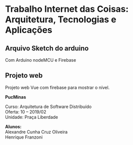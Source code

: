 # Trabalho Internet das Coisas: Arquitetura, Tecnologias e Aplicações

## Arquivo Sketch do arduino

Com Arduino nodeMCU e Firebase

## Projeto web

Projeto web Vue com firebase para mostrar o nível.

**PucMinas**

Curso: Arquitetura de Software Distribuído  
Oferta: 10 – 2019/02  
Unidade: Praça Liberdade

**Alunos:**  
Alexandre Cunha Cruz Oliveira  
Henrique Franzoni
